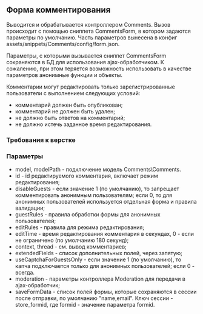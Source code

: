 ## Форма комментирования
Выводится и обрабатывается контроллером Comments. Вызов происходит с помощью сниппета CommentsForm, в котором задаются параметры по умолчанию. Часть параметров вынесена в конфиг assets/snippets/Comments/config/form.json.

Параметры, с которыми вызывается сниппет CommentsForm сохраняются в БД для использования ajax-обработчиком. К сожалению, при этом теряется возможность использовать в качестве параметров анонимные функции и объекты.

Комментарии могут редактировать только зарегистрированные пользователи с выполнением следующих условий:
* комментарий должен быть опубликован;
* комментарий не должен быть удален;
* не должно быть ответов на комментарий;
* не должно истечь заданное время редактирования. 

### Требования к верстке

### Параметры
* model, modelPath - подключение модель Comments\Comments.
* id - id редактируемого комментария, включает режим редактирования;
* disableGuests - если значение 1 (по умолчанию), то запрещает комментировать анонимным пользователям; если 0, то для анонимных пользователей используется отдельная форма и правила валидации;
* guestRules - правила обработки формы для анонимных пользователей;
* editRules - правила для режима редактирования;
* editTime - время редактирования комментария в секундах, 0 - если не ограничено (по умолчанию 180 секунд);
* context, thread - см. вывод комментариев;
* extendedFields - список дополнительных полей, через запятую;
* useCaptchaForGuestsOnly - если значение 1 (по умолчанию), то капча подключается только для анонимных пользователей; если 0 - всегда.
* moderation - параметры контроллера Moderation для передачи в ajax-обработчик;
* saveFormData - список полей формы, которые сохраняются в сессии после отправки, по умолчанию "name,email". Ключ сессии - store_formid, где formid - значение параметра formid.
